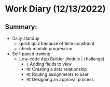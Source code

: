 # Work Diary (12/13/2022)

## Summary:

- Daily standup
    * quick quiz because of time constraint
    * check module progression
- Self-paced training
    * Low-code App Builder (`M`odule | `C`hallenge)
        - `C` Adding fields to view
        - `MC` Creating a data relationship
        - `MC` Routing assignments to user
        - `MC` Designing an approval process